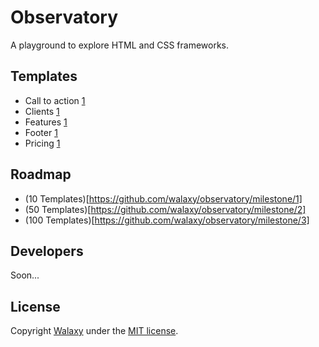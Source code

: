 # Observatory
A playground to explore HTML and CSS frameworks.

## Templates
* Call to action [1](https://walaxy.github.io/observatory/dist/call-to-action-1/)
* Clients [1](https://walaxy.github.io/observatory/dist/clients-1/)
* Features [1](https://walaxy.github.io/observatory/dist/features-1/)
* Footer [1](https://walaxy.github.io/observatory/dist/footer-1/)
* Pricing [1](https://walaxy.github.io/observatory/dist/pricing-1/)

## Roadmap
* (10 Templates)[https://github.com/walaxy/observatory/milestone/1]
* (50 Templates)[https://github.com/walaxy/observatory/milestone/2]
* (100 Templates)[https://github.com/walaxy/observatory/milestone/3]

## Developers
Soon...

## License 
Copyright [Walaxy](//walaxy.io) under the [MIT license](LICENSE.md).
